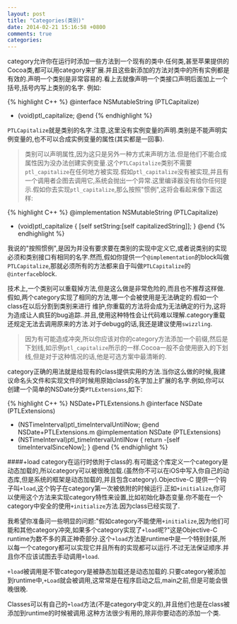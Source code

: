 ```yaml
---
layout: post
title: "Categories(类别)"
date: 2014-02-21 15:16:58 +0800
comments: true
categories: 
---
```


category允许你在运行时添加一些方法到一个现有的类中.任何类,甚至苹果提供的Cocoa类,都可以用category来扩展.并且这些新添加的方法对类中的所有实例都是有效的.声明一个类别是非常容易的.看上去就像声明一个类接口声明后面加上一个括号,括号内写上类别的名字. 例如:

{% highlight C++ %}
 @interface NSMutableString (PTLCapitalize)
   - (void)ptl_capitalize;
   @end
{% endhighlight %}

`PTLCapitalize`就是类别的名字.注意,这里没有实例变量的声明.类别是不能声明实例变量的,也不可以合成实例变量的属性(其实都是一回事).
<!-- more -->

>类别可以声明属性,因为这只是另外一种方式来声明方法.但是他们不能合成属性因为没办法创建实例变量.这个`PTLCapitalize`类别不需要`ptl_capitalize`在任何地方被实现.假如`ptl_capitalize`没有被实现,并且有一个调用者企图去调用它,系统会抛出一个异常.这里编译器没有给你任何提示.假如你去实现`ptl_capitalize`,那么按照"惯例",这将会看起来像下面这样:

{% highlight C++ %}
 @implementation NSMutableString (PTLCapitalize)
   - (void)ptl_capitalize {
    [self setString:[self capitalizedString]];
   }
@end
{% endhighlight %}

我说的"按照惯例",是因为并没有要求要在类别的实现中定义它,或者说类别的实现必须和类别接口有相同的名字.然而,假如你提供一个`@implementation`的block叫做`PTLCapitalize`,那就必须所有的方法都来自于叫做`PTLCapitalize`的`@interface`block.

技术上,一个类别可以重载掉方法,但是这么做是非常危险的,而且也不推荐这样做.假如,两个category实现了相同的方法,哪一个会被使用是无法确定的.假如一个class在以后分割到类别来进行
维护,你重载的方法将会成为无法确定的行为,这将为造成让人疯狂的bug追踪..并且,使用这种特性会让代码难以理解.category重载还规定无法去调用原来的方法.对于debugg的话,我还是建议使用`swizzling`.

>因为有可能造成冲突,所以你应该对你的category方法添加一个前缀,然后是下划线,如示例`ptl_capitalize`所示的一样.Cocoa一般不会使用嵌入的下划线,但是对于这种情况的话,他是可选方案中最清晰的.

category正确的用法就是给现有的class提供实用的方法.当你这么做的时候,我建议命名头文件和实现文件的时候用原始class的名字加上扩展的名字.例如,你可以创建一个简单的NSDate分类`PTLExtensions`,如下:

{% highlight C++ %}
NSDate+PTLExtensions.h
   @interface NSDate (PTLExtensions)
   - (NSTimeInterval)ptl_timeIntervalUntilNow;
   @end
NSDate+PTLExtensions.m
   @implementation NSDate (PTLExtensions)
   - (NSTimeInterval)ptl_timeIntervalUntilNow {
    return -[self timeIntervalSinceNow];
   }
@end
{% endhighlight %}

####+load
category在运行时依附于class的.有可能这个库定义一个category是动态加载的,所以category可以被很晚加载.(虽然你不可以在iOS中写入你自己的动态库,但是系统的框架是动态加载的,并且包含category).Objective-C 提供一个钩子叫`+load`,这个钩子在category第一次被依附的时候运行.正如`+initialize`,你可以使用这个方法来实现category特性来设置,比如初始化静态变量.你不能在一个category中安全的使用`+initialize`方法.因为class已经实现了.

我希望你准备问一些明显的问题:"假如category不能使用`+initialize`,因为他们可能和其他category冲突,如果多个category实现了`+load`呢?"这是Objective-C runtime为数不多的真正神奇部分.这个`+load`方法是runtime中是一个特别封装,所以每一个category都可以实现它并且所有的实现都可以运行.不过无法保证顺序.并且你不应该试图去手动调用`+load`.

`+load`被调用是不管category是被静态加载还是动态加载的.只要category被添加到runtime中,`+Load`就会被调用,这常常是在程序启动之后,main之前,但是可能会很晚很晚.

Classes可以有自己的`+load`方法(不是category中定义的),并且他们也是在class被添加到runtime的时候被调用.这种方法很少有用的,除非你要动态的添加一个类.

